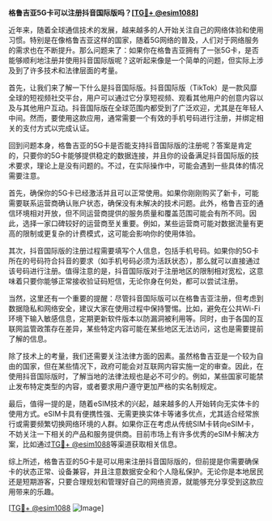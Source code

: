 **格鲁吉亚5G卡可以注册抖音国际版吗？[[TG💪+ @esim1088](https://t.me/s/esim1088)]**

近年来，随着全球通信技术的发展，越来越多的人开始关注自己的网络体验和使用习惯。特别是在像格鲁吉亚这样的国家，随着5G网络的普及，人们对于网络服务的需求也在不断提升。那么问题来了：如果你在格鲁吉亚拥有了一张5G卡，是否能够顺利地注册并使用抖音国际版呢？这听起来像是一个简单的问题，但实际上涉及到了许多技术和法律层面的考量。

首先，让我们来了解一下什么是抖音国际版。抖音国际版（TikTok）是一款风靡全球的短视频社交平台，用户可以通过它分享短视频、观看其他用户的创意内容以及与其他用户互动。抖音国际版在全球范围内都受到了广泛欢迎，尤其是在年轻人中间。然而，要使用这款应用，通常需要一个有效的手机号码进行注册，并绑定相关的支付方式以完成认证。

回到问题本身，格鲁吉亚的5G卡是否能支持抖音国际版的注册呢？答案是肯定的，只要你的5G卡能够提供稳定的数据连接，并且你的设备满足抖音国际版的技术要求，理论上是没有问题的。不过，在实际操作中，可能会遇到一些具体的情况需要注意。

首先，确保你的5G卡已经激活并且可以正常使用。如果你刚刚购买了新卡，可能需要联系运营商确认账户状态，确保没有未解决的技术问题。此外，格鲁吉亚的通信环境相对开放，但不同运营商提供的服务质量和覆盖范围可能会有所不同。因此，选择一家口碑较好的运营商至关重要。例如，某些运营商可能对数据流量有更高的限制或更复杂的计费模式，这可能会影响你的使用体验。

其次，抖音国际版的注册过程需要填写个人信息，包括手机号码。如果你的5G卡所在的号码符合抖音的要求（如手机号码必须为活跃状态），那么就可以直接通过该号码进行注册。值得注意的是，抖音国际版对于注册地区的限制相对宽松，这意味着只要你能够正常接收验证码短信，无论你身在何处，都可以尝试注册。

当然，这里还有一个重要的提醒：尽管抖音国际版可以在格鲁吉亚注册，但考虑到数据隐私和网络安全，建议大家在使用过程中保持警惕。比如，避免在公共Wi-Fi环境下输入敏感信息，定期更新软件版本以防漏洞被利用等。同时，由于各国的互联网监管政策存在差异，某些特定内容可能在某些地区无法访问，这也是需要提前了解的信息。

除了技术上的考量，我们还需要关注法律方面的因素。虽然格鲁吉亚是一个较为自由的国家，但在某些情况下，政府可能会对互联网内容实施一定的审查。因此，在使用抖音国际版时，了解当地的法律法规也是必不可少的。例如，某些国家可能禁止发布特定类型的内容，或者要求用户遵守更加严格的实名制规定。

最后，值得一提的是，随着eSIM技术的兴起，越来越多的人开始转向无实体卡的使用方式。eSIM卡具有便携性强、无需更换实体卡等诸多优点，尤其适合经常旅行或需要频繁切换网络环境的人群。如果你正在考虑从传统SIM卡转向eSIM卡，不妨关注一下相关的产品和服务提供商。目前市场上有许多优秀的eSIM卡解决方案，比如通过[TG💪+ @esim1088](https://t.me/s/esim1088)等渠道获取相关信息。

综上所述，格鲁吉亚的5G卡是可以用来注册抖音国际版的，但前提是你需要确保卡的状态正常、设备兼容，并且注意数据安全和个人隐私保护。无论你是本地居民还是短期游客，只要合理规划和管理好自己的网络资源，就能够充分享受到这款应用带来的乐趣。

[[TG💪+ @esim1088](https://t.me/s/esim1088) ![Image](https://i.postimg.cc/4NQfJmqS/Snipaste-2025-05-13-00-14-12.png)]